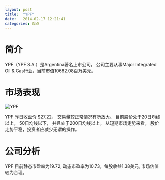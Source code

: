 ```yaml
---
layout: post
title:  "YPF"
date:   2014-02-17 12:21:41
categories: 观点
---
```


# 简介
YPF（YPF S.A.）是Argentina著名上市公司，
公司主要从事Major Integrated Oil & Gas行业，当前市值10682.08百万美元。

# 市场表现

![YPF](http://finviz.com/chart.ashx?t=YPF&ty=c&ta=1&p=d&s=l)

YPF 昨日收盘价 $27.22，
交易量较正常情况有所放大。
目前股价处于20日均线以上，
50日均线以下，
并且处于200日均线以上。
从短期市场走势来看，
股价走势平稳，投资者应减少无谓的操作。

# 公司分析
YPF 目前静态市盈率为19.72, 动态市盈率为10.73，每股收益1.38美元,
市场估值较为合理。
